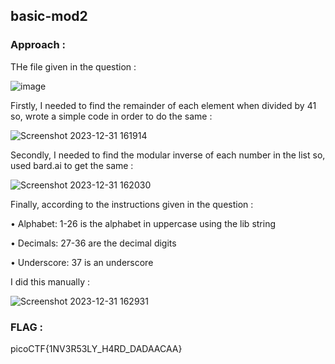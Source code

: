 ## basic-mod2

### Approach :

THe file given in the question :

![image](https://github.com/parthhhhh21/picoCTF-writeups/assets/148140667/e5f11013-0e44-4d47-99c7-bebec0f8cc51)

Firstly, I needed to find the remainder of each element when divided by 41 so, wrote a simple code in order to do the same :

![Screenshot 2023-12-31 161914](https://github.com/parthhhhh21/picoCTF-writeups/assets/148140667/48ddaa12-1bf6-4252-9b5e-859f2fccc556)

Secondly, I needed to find the modular inverse of each number in the list so, used bard.ai to get the same : 

![Screenshot 2023-12-31 162030](https://github.com/parthhhhh21/picoCTF-writeups/assets/148140667/e6eccd89-79d6-4707-bbd0-f62cfa90f966)

Finally, according to the instructions given in the question :


•	Alphabet: 1-26 is the alphabet in uppercase using the lib string

•	Decimals: 27-36 are the decimal digits

•	Underscore: 37 is an underscore

I did this manually :

![Screenshot 2023-12-31 162931](https://github.com/parthhhhh21/picoCTF-writeups/assets/148140667/a7f87c6a-ec2c-48a4-9e77-1f31b7fa6b1a)


### FLAG :

picoCTF{1NV3R53LY_H4RD_DADAACAA}
